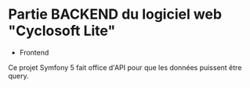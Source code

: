 # Partie BACKEND du logiciel web "Cyclosoft Lite"

- Frontend 

Ce projet Symfony 5 fait office d'API pour que les données puissent
être query.